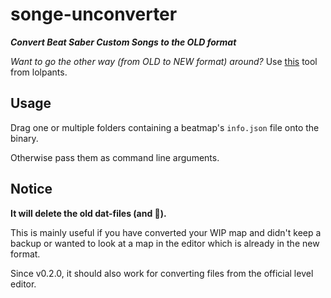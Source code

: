 # songe-unconverter
***Convert Beat Saber Custom Songs to the OLD format***

*Want to go the other way (from OLD to NEW format) around?* Use [this](https://github.com/lolPants/songe-converter) tool from lolpants.

## Usage
Drag one or multiple folders containing a beatmap's `info.json` file onto the binary.

Otherwise pass them as command line arguments.

## Notice
**It will delete the old dat-files (and 🥚).**

This is mainly useful if you have converted your WIP map and didn't keep a backup or wanted to look at a map in the editor which is already in the new format.

Since v0.2.0, it should also work for converting files from the official level editor.
